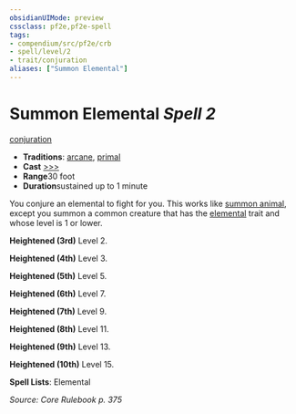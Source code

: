 ```yaml
---
obsidianUIMode: preview
cssclass: pf2e,pf2e-spell
tags:
- compendium/src/pf2e/crb
- spell/level/2
- trait/conjuration
aliases: ["Summon Elemental"]
---
```

# Summon Elemental *Spell 2*   
[conjuration](../../rules/traits/conjuration.md)  

- **Traditions**: [arcane](../../rules/traits/arcane.md), [primal](../../rules/traits/primal.md)
- **Cast** [>>>](../../rules/core-rulebook/chapter-9-playing-the-game.md#Actions "Three-Action") 
- **Range**30 foot
- **Duration**sustained up to 1 minute

You conjure an elemental to fight for you. This works like [summon animal](summon-animal.md), except you summon a common creature that has the [elemental](../../rules/traits/elemental.md) trait and whose level is 1 or lower.

**Heightened (3rd)** Level 2.

**Heightened (4th)** Level 3.

**Heightened (5th)** Level 5.

**Heightened (6th)** Level 7.

**Heightened (7th)** Level 9.

**Heightened (8th)** Level 11.

**Heightened (9th)** Level 13.

**Heightened (10th)** Level 15.

**Spell Lists**: Elemental

*Source: Core Rulebook p. 375*